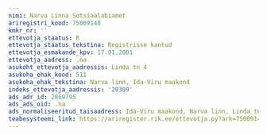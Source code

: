 ```yaml
---
nimi: Narva Linna Sotsiaalabiamet
ariregistri_kood: 75009148
kmkr_nr: ''
ettevotja_staatus: R
ettevotja_staatus_tekstina: Registrisse kantud
ettevotja_esmakande_kpv: 17.01.2001
ettevotja_aadress: .na
asukoht_ettevotja_aadressis: Linda tn 4
asukoha_ehak_kood: 511
asukoha_ehak_tekstina: Narva linn, Ida-Viru maakond
indeks_ettevotja_aadressis: '20309'
ads_adr_id: 2869795
ads_ads_oid: .na
ads_normaliseeritud_taisaadress: Ida-Viru maakond, Narva linn, Linda tn 4
teabesysteemi_link: https://ariregister.rik.ee/ettevotja.py?ark=75009148&ref=rekvisiidid
---
```

